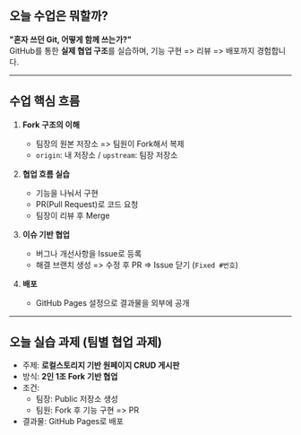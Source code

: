 ## 오늘 수업은 뭐할까?

**"혼자 쓰던 Git, 어떻게 함께 쓰는가?"**  
GitHub를 통한 **실제 협업 구조**를 실습하며, 기능 구현 => 리뷰 => 배포까지 경험합니다.

---

## 수업 핵심 흐름

1. **Fork 구조의 이해**

   - 팀장의 원본 저장소 => 팀원이 Fork해서 복제
   - `origin`: 내 저장소 / `upstream`: 팀장 저장소

2. **협업 흐름 실습**

   - 기능을 나눠서 구현
   - PR(Pull Request)로 코드 요청
   - 팀장이 리뷰 후 Merge

3. **이슈 기반 협업**

   - 버그나 개선사항을 Issue로 등록
   - 해결 브랜치 생성 => 수정 후 PR => Issue 닫기 (`Fixed #번호`)

4. **배포**
   - GitHub Pages 설정으로 결과물을 외부에 공개

---

## 오늘 실습 과제 (팀별 협업 과제)

- 주제: **로컬스토리지 기반 원페이지 CRUD 게시판**
- 방식: **2인 1조 Fork 기반 협업**
- 조건:
  - 팀장: Public 저장소 생성
  - 팀원: Fork 후 기능 구현 => PR
- 결과물: GitHub Pages로 배포
